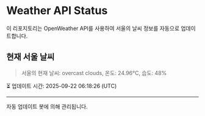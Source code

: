 
# Weather API Status

이 리포지토리는 OpenWeather API를 사용하여 서울의 날씨 정보를 자동으로 업데이트합니다.

## 현재 서울 날씨
> 서울의 현재 날씨: overcast clouds, 온도: 24.96°C, 습도: 48%

⏳ 업데이트 시간: 2025-09-22 06:18:26 (UTC)

---
자동 업데이트 봇에 의해 관리됩니다.

